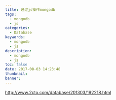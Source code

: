 ```yaml
---
title: 通过js操作mongodb
tags:
  - mongodb
  - js
categories:
  - Database
keywords:
  - mongodb
  - js
description:
  - mongodb
  - js
toc: false
date: 2017-08-03 14:23:48
thumbnail:
banner:
---
```


http://www.2cto.com/database/201303/192218.html